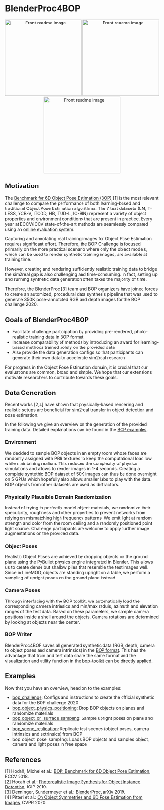# BlenderProc4BOP

<p align="center">
<img src="https://bop.felk.cvut.cz/static/img/bop20_pbr/bop20_pbr_tless_01.jpg" alt="Front readme image" width=250>
<img src="https://bop.felk.cvut.cz/static/img/bop20_pbr/bop20_pbr_ycbv_01.jpg" alt="Front readme image" width=250>
<img src="https://bop.felk.cvut.cz/static/img/bop20_pbr/bop20_pbr_ycbv_03.jpg" alt="Front readme image" width=250>
</p>

## Motivation

The [Benchmark for 6D Object Pose Estimation (BOP)](https://bop.felk.cvut.cz/challenges/) [1] is the most relevant challenge to compare the performance of both learning-based and traditional Object Pose Estimation algorithms. The 7 test datasets (LM, T-LESS, YCB-V, ITODD, HB, TUD-L, IC-BIN) represent a variety of object properties and environment conditions that are present in practice. Every year at ECCV/ICCV state-of-the-art methods are seamlessly compared using an [online evaluation system](https://bop.felk.cvut.cz/login/?next=/sub_upload/).

Capturing and annotating real training images for Object Pose Estimation requires significant effort. Therefore, the BOP Challenge is focused primarily on the more practical scenario where only the object models, which can be used to render synthetic training images, are available at training time. 

However, creating and rendering sufficiently realistic training data to bridge the sim2real gap is also challenging and time-consuming. In fact, setting up and running synthetic data generation often takes the majority of time.

Therefore, the BlenderProc [3] team and BOP organizers have joined forces to create an automized, procedural data synthesis pipeline that was used to generate 350K pose-annotated RGB and depth images for the BOP challenge 2020.

## Goals of BlenderProc4BOP

- Facilitate challenge participation by providing pre-rendered, photo-realistic training data in BOP format
- Increase comparability of methods by introducing an award for learning-based methods trained solely on the provided data
- Also provide the data generation configs so that participants can generate their own data to accelerate sim2real research

For progress in the Object Pose Estimation domain, it is crucial that our evaluations are common, broad and simple. We hope that our extensions motivate researchers to contribute towards these goals.

## Data Generation

Recent works [2,4] have shown that physically-based rendering and realistic setups are beneficial for sim2real transfer in object detection and pose estimation. 

In the following we give an overview on the generation of the provided training data. Detailed explanations can be found in the [BOP examples](examples/bop_object_physics_positioning).

### Environment

We decided to sample BOP objects in an empty room whose faces are randomly assigned with PBR textures to keep the computational load low while maintaining realism. This reduces the complexity of physics simulations and allows to render images in 1-4 seconds. Creating a complete syntethic BOP dataset of 50K images can thus be done overnight on 5 GPUs which hopefully also allows smaller labs to play with the data. BOP objects from other datasets are used as distractors. 

### Physically Plausible Domain Randomization

Instead of trying to perfectly model object materials, we randomize their specularity, roughness and other properties to prevent networks from relying on mismatching high frequency patterns. We emit light at random strength and color from the room ceiling and a randomly positioned point light source. Challenge participants are welcome to apply further image augmentations on the provided data.

### Object Poses

Realistic Object Poses are achieved by dropping objects on the ground plane using the PyBullet physics engine integrated in Blender. This allows us to create dense but shallow piles that resemble the test images well. Since in LineMOD, objects are standing upright on a table, we perform a sampling of upright poses on the ground plane instead. 

### Camera Poses

Through interfacing with the BOP toolkit, we automatically load the corresponding camera intrinsics and min/max raduis, azimuth and elevation ranges of the test data. Based on these parameters, we sample camera positions inside a shell around the objects. Camera rotations are determined by looking at objects near the center.

### BOP Writer

BlenderProc4BOP saves all generated synthetic data (RGB, depth, camera to object poses and camera intrinsics) in the [BOP format](https://github.com/thodan/bop_toolkit/blob/master/docs/bop_datasets_format.md). This has the advantage that train and test data share the same format and the visualization and utility function in the [bop-toolkit](https://github.com/thodan/bop_toolkit) can be directly applied.

## Examples

Now that you have an overview, head on to the examples:

* [bop_challenge](examples/bop_challenge): Configs and instructions to create the official synthetic data for the BOP challenge 2020
* [bop_object_physics_positioning](examples/bop_object_physics_positioning): Drop BOP objects on planes and randomize materials
* [bop_object_on_surface_sampling](examples/bop_object_on_surface_sampling): Sample upright poses on plane and randomize materials
* [bop_scene_replication](examples/bop_scene_replication): Replicate test scenes (object poses, camera intrinsics and extrinsics) from BOP
* [bop_object_pose_sampling](examples/bop_object_pose_sampling): Loads BOP objects and samples object, camera and light poses in free space

 ## References

[1] Hodaň, Michel et al.: [BOP: Benchmark for 6D Object Pose Estimation](http://cmp.felk.cvut.cz/~hodanto2/data/hodan2018bop.pdf), ECCV 2018.  
[2] Hodaň et al.: [Photorealistic Image Synthesis for Object Instance Detection](https://arxiv.org/abs/1902.03334), ICIP 2019.  
[3] Denninger, Sundermeyer et al.: [BlenderProc](https://arxiv.org/pdf/1911.01911.pdf), arXiv 2019.  
[4] Pitteri et al.: [On Object Symmetries and 6D Pose Estimation from Images](https://arxiv.org/abs/1908.07640), CVPR 2020.  
